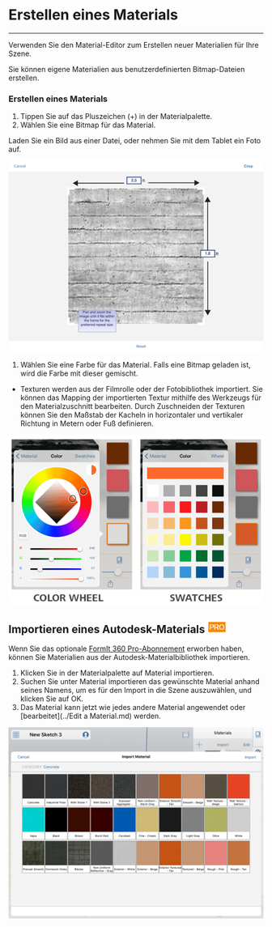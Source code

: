 

# Erstellen eines Materials

---

Verwenden Sie den Material-Editor zum Erstellen neuer Materialien für Ihre Szene.

Sie können eigene Materialien aus benutzerdefinierten Bitmap-Dateien erstellen.

### Erstellen eines Materials

1. Tippen Sie auf das Pluszeichen (+) in der Materialpalette.
2. Wählen Sie eine Bitmap für das Material.

Laden Sie ein Bild aus einer Datei, oder nehmen Sie mit dem Tablet ein Foto auf.

![](Images/GUID-F571F0F3-FBF2-4B1F-8BD3-3B81413C1F69-low.png)

1. Wählen Sie eine Farbe für das Material. Falls eine Bitmap geladen ist, wird die Farbe mit dieser gemischt.

* Texturen werden aus der Filmrolle oder der Fotobibliothek importiert. Sie können das Mapping der importierten Textur mithilfe des Werkzeugs für den Materialzuschnitt bearbeiten. Durch Zuschneiden der Texturen können Sie den Maßstab der Kacheln in horizontaler und vertikaler Richtung in Metern oder Fuß definieren.

![](Images/GUID-D845F355-9EBA-4AA9-A0F0-96B397721E49-low.jpg)

## Importieren eines Autodesk-Materials ![](Images/GUID-04CB861E-010B-491D-8CA1-699C79100979-low.png)

Wenn Sie das optionale [FormIt 360 Pro-Abonnement](http://www.autodesk.com/products/formit-360/try-buy) erworben haben, können Sie Materialien aus der Autodesk-Materialbibliothek importieren.

1. Klicken Sie in der Materialpalette auf Material importieren.
2. Suchen Sie unter Material importieren das gewünschte Material anhand seines Namens, um es für den Import in die Szene auszuwählen, und klicken Sie auf OK.
3. Das Material kann jetzt wie jedes andere Material angewendet oder [bearbeitet](../Edit a Material.md) werden.

![](Images/GUID-636582A1-68FB-4DC2-8442-FD394394AFB6-low.png)

